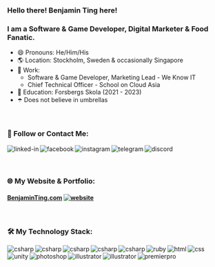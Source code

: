 ### Hello there! Benjamin Ting here!
### I am a Software & Game Developer, Digital Marketer & Food Fanatic.
- 😄 Pronouns: He/Him/His
- 🌎 Location: Stockholm, Sweden & occasionally Singapore
- 💼 Work:
    - Software & Game Developer, Marketing Lead - We Know IT
    - Chief Technical Officer - School on Cloud Asia 
- 🏫 Education: Forsbergs Skola (2021 - 2023)
- ☂️ Does not believe in umbrellas
<br>

### 🔭 Follow or Contact Me:
[<img align="left" alt="linked-in" src="https://img.shields.io/badge/linkedin-%230077B5.svg?&style=for-the-badge&logo=linkedin&logoColor=white" />](https://www.linkedin.com/in/tingzhb)
[<img align="left" alt="facebook" src="https://img.shields.io/badge/facebook-%231877F2.svg?&style=for-the-badge&logo=facebook&logoColor=white" />](https://www.facebook.com/tingzhb/)
[<img align="left" alt="instagram" src="https://img.shields.io/badge/Instagram-E4405F?style=for-the-badge&logo=instagram&logoColor=white" />](https://instagram.com/tingzhb)
[<img align="left" alt="telegram" src="https://img.shields.io/badge/Telegram-2CA5E0?style=for-the-badge&logo=telegram&logoColor=white" />](https://t.me/tingzhb)
[<img align="left" alt="discord" src="https://img.shields.io/badge/Discord-7289DA?style=for-the-badge&logo=discord&logoColor=white" />](https://discordapp.com/users/tingzhb#5517)

<br>
<br>
<br>

### 🌐 My Website & Portfolio:
#### [BenjaminTing.com](http://benjaminting.com/) [<img align="null" alt="website" src="https://img.shields.io/website-up-down-green-red/http/benjaminting.com.svg" />](http://benjaminting.com/)

<br>

### 🛠️ My Technology Stack:
<img align="left" alt="csharp" src="https://img.shields.io/badge/C%23-%23239120.svg?logo=cshrp&logoColor=white"/>
<img align="left" alt="csharp" src="https://img.shields.io/badge/C++-%2300599C.svg?logo=c%2B%2B&logoColor=white"/>
<img align="left" alt="csharp" src="https://img.shields.io/badge/JavaScript-F7DF1E?logo=javascript&logoColor=000"/>
<img align="left" alt="csharp" src="https://img.shields.io/badge/TypeScript-3178C6?logo=typescript&logoColor=fff"/>
<img align="left" alt="csharp" src="https://img.shields.io/badge/Dart-%230175C2.svg?logo=dart&logoColor=white"/>


<img align="left" alt="ruby" src="https://img.shields.io/badge/Ruby-%23CC342D.svg?&logo=ruby&logoColor=white" />
<img align="left" alt="html" src="https://img.shields.io/badge/HTML-%23E34F26.svg?logo=html5&logoColor=white)" />
<img align="left" alt="css" src="https://img.shields.io/badge/CSS-1572B6?logo=css3&logoColor=fff" />
<img align="left" alt="unity" src="https://img.shields.io/badge/Unity-%23000000.svg?logo=unity&logoColor=white" />
<img align="left" alt="photoshop" src="https://img.shields.io/badge/Adobe%20Photoshop-31A8FF?logo=Adobe%20Photoshop&logoColor=black" />
<img align="left" alt="illustrator" src="https://img.shields.io/badge/Adobe%20Illustrator-FF9A00?logo=adobe%20illustrator&logoColor=white" />
<img align="left" alt="illustrator" src="https://img.shields.io/badge/Adobe%20InDesign-49021F?logo=adobeindesign&logoColor=white" />
<img align="left" alt="premierpro" src="https://img.shields.io/badge/Adobe%20Premiere%20Pro-9999FF?logo=Adobe%20Premiere%20Pro&logoColor=white" />







<!--

Here are some ideas to get you started:

- 🔭 I’m currently working on ...
- 🌱 I’m currently learning ...
- 👯 I’m looking to collaborate on ...
- 🤔 I’m looking for help with ...
- 💬 Ask me about ...
- 📫 How to reach me: ...
- 😄 Pronouns: ...
- ⚡ Fun fact: ...
-->
